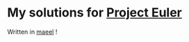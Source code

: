 # My solutions for [Project Euler](https://projecteuler.net/problem=2)

Written in [maeel](https://github.com/traumatism/maeel) !